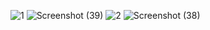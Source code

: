 ​![1](https://user-images.githubusercontent.com/83157814/217912866-763375b5-bcbb-40b6-8c77-76ee79474b7f.jpg)
![Screenshot (39)](https://user-images.githubusercontent.com/83157814/217912910-b58f9bac-c75b-4ed2-8ca0-2afea5b37936.png)
![2](https://user-images.githubusercontent.com/83157814/217912938-fd77fb14-f389-42cd-a15d-85193e1be434.jpg)
![Screenshot (38)](https://user-images.githubusercontent.com/83157814/217912958-c1e97107-c6e6-4796-8188-8f97d8c6bbbd.png)
